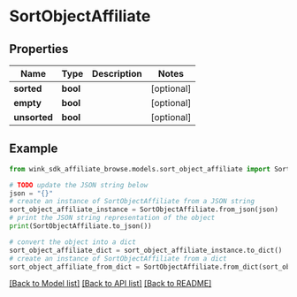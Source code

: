 # SortObjectAffiliate


## Properties

Name | Type | Description | Notes
------------ | ------------- | ------------- | -------------
**sorted** | **bool** |  | [optional] 
**empty** | **bool** |  | [optional] 
**unsorted** | **bool** |  | [optional] 

## Example

```python
from wink_sdk_affiliate_browse.models.sort_object_affiliate import SortObjectAffiliate

# TODO update the JSON string below
json = "{}"
# create an instance of SortObjectAffiliate from a JSON string
sort_object_affiliate_instance = SortObjectAffiliate.from_json(json)
# print the JSON string representation of the object
print(SortObjectAffiliate.to_json())

# convert the object into a dict
sort_object_affiliate_dict = sort_object_affiliate_instance.to_dict()
# create an instance of SortObjectAffiliate from a dict
sort_object_affiliate_from_dict = SortObjectAffiliate.from_dict(sort_object_affiliate_dict)
```
[[Back to Model list]](../README.md#documentation-for-models) [[Back to API list]](../README.md#documentation-for-api-endpoints) [[Back to README]](../README.md)


